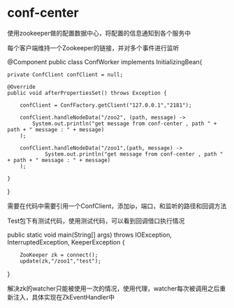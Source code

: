 # conf-center
使用zookeeper做的配置数据中心，将配置的信息通知到各个服务中

每个客户端维持一个Zookeeper的链接，并对多个事件进行监听

@Component
public class ConfWorker implements InitializingBean{  

    private ConfClient confClient = null;

    @Override
    public void afterPropertiesSet() throws Exception {

        confClient = ConfFactory.getClient("127.0.0.1","2181");

        confClient.handleNodeData("/zoo2", (path, message) ->
            System.out.println("get message from conf-center , path " + path + " message : " + message)
        );

        confClient.handleNodeData("/zoo1",(path, message) ->
                System.out.println("get message from conf-center , path " + path + " message : " + message)
        );

    }

}

需要在代码中需要引用一个ConfClient，添加ip，端口，和监听的路径和回调方法

Test包下有测试代码，使用测试代码，可以看到回调借口执行情况

public static void main(String[] args) throws IOException, InterruptedException, KeeperException {

        ZooKeeper zk = connect();
        update(zk,"/zoo1","test");
}


解决zk的watcher只能被使用一次的情况，使用代理，watcher每次被调用之后重新注入，具体实现在ZkEventHandler中

